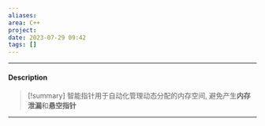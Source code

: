 ```yaml
---
aliases:
area: C++
project: 
date: 2023-07-29 09:42
tags: []
---
```

---
#### Description
> [!summary] 
> 智能指针用于自动化管理动态分配的内存空间, 避免产生**内存泄漏**和**悬空指针**


---
